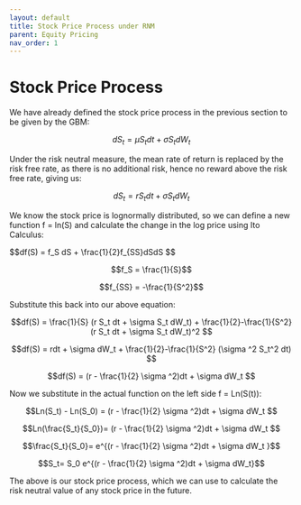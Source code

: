 ```yaml
---
layout: default
title: Stock Price Process under RNM
parent: Equity Pricing
nav_order: 1
---
```

# Stock Price Process
We have already defined the stock price process in the previous section to be given by the GBM:

$$dS_t = \mu S_t dt + \sigma S_t dW_t$$

Under the risk neutral measure, the mean rate of return is replaced by the risk free rate, as there is no additional risk, hence no reward above the risk free rate, giving us:

$$dS_t = r S_t dt + \sigma S_t dW_t$$

We know the stock price is lognormally distributed, so we can define a new function f = ln(S) and calculate the change in the log price using Ito Calculus:
<div class="code-example" markdown="1">
$$df(S) = f_S dS + \frac{1}{2}f_{SS}dSdS $$

$$f_S = \frac{1}{S}$$

$$f_{SS} = -\frac{1}{S^2}$$

Substitute this back into our above equation:

$$df(S) = \frac{1}{S} (r S_t dt + \sigma S_t dW_t) + \frac{1}{2}-\frac{1}{S^2} (r S_t dt + \sigma S_t dW_t)^2 $$

$$df(S) = rdt + \sigma dW_t + \frac{1}{2}-\frac{1}{S^2} (\sigma ^2 S_t^2 dt) $$

$$df(S) = (r - \frac{1}{2} \sigma ^2)dt + \sigma dW_t $$

Now we substitute in the actual function on the left side f = Ln(S(t)):

$$Ln(S_t) - Ln(S_0) = (r - \frac{1}{2} \sigma ^2)dt + \sigma dW_t  $$

$$Ln(\frac{S_t}{S_0})= (r - \frac{1}{2} \sigma ^2)dt + \sigma dW_t  $$

$$\frac{S_t}{S_0}= e^{(r - \frac{1}{2} \sigma ^2)dt + \sigma dW_t }$$

$$S_t= S_0 e^{(r - \frac{1}{2} \sigma ^2)dt + \sigma dW_t}$$
</div>

The above is our stock price process, which we can use to calculate the risk neutral value of any stock price in the future. 
